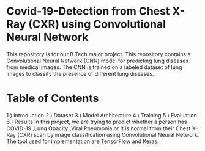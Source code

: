 # Covid-19-Detection from Chest X-Ray (CXR) using Convolutional Neural Network

This repository is for our B.Tech major project. This repository contains a Convolutional Neural Network (CNN) model for predicting lung diseases from medical images. The CNN is trained on a labeled dataset of lung images to classify the presence of different lung diseases.

# Table of Contents
1.) Introduction
2.) Dataset
3.) Model Architecture
4.) Training
5.) Evaluation
6.) Results
In this project, we are trying to predict whether a person has COVID-19 ,Lung Opacity ,Viral Pneumonia or it is normal from their Chest X-Ray (CXR) scan by image classification using Convolutional Neural Network. The tool used for implementation are TensorFlow and Keras. 
